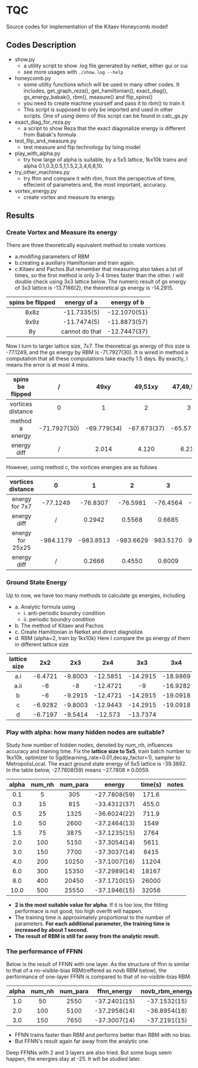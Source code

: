 # TQC
Source codes for implementation of the Kitaev Honeycomb model!

## Codes Description

* show.py
    * a utility script to show .log file generated by netket, either gui or cui
    * see more usages with `./show.log --help`
* honeycomb.py
    * some utility functions which will be used in many other codes. It includes, get_graph_reza(), get_hamiltonian(), exact_diag(), gs_energy_babak(), rbm(), measure() and flip_spins()
    * you need to create machine yourself and pass it to rbm() to train it
    * This script is supposed to only be imported and used in other scripts. One of using demo of this script can be found in calc_gs.py
* exact_diag_for_reza.py
    * a script to show Reza that the exact diagonalize energy is different from Babak's formula
* test_flip_and_measure.py
    * test measure and flip technology by Ising model
* play_with_alpha.py
    * try how large of alpha is suitable, by a 5x5 lattice, 1kx10k trains and alpha 0.1,0.3,0.5,1,1.5,2,3,4,6,8,10.
* try_other_machines.py
    * try ffnn and compare it with rbm, from the perspective of time, effecient of parameters and, the most important, accuracy.
* vortex_energy.py
    * create vortex and measure its energy.
## Results

### Create Vortex and Measure its energy

There are three theoretically equivalent method to create vortices
* a.modifing parameters of RBM
* b.creating a auxiliary Hamiltonian and train again. 
* c.Kitaev and Pachos
But remember that measuring also takes a lot of times, so the first method is only 3-4 times faster than the other. I will double check using 3x3 lattice below. The numeric result of gs energy of 3x3 lattice is -13.7166(2), the theoretical gs energy is -14.2915.

|spins be flipped|energy of a|energy of b|
|:-:|:-:|:-:|
|8x8z|-11.7335(5)|-12.1070(51)|
|9x9z|-11.7474(5)|-11.8873(57)|
|8y|cannot do that|-12.7447(37)|

Now I turn to larger lattice size, 7x7. The theoretical gs energy of this size is -77.1249, and the gs energy by RBM is -71.7927(30). It is wired in method a computation that all these computations take exactly 1.5 days. By exactly, I means the error is at most 4 mins.

|spins be flipped |/           |49xy       |49,51xy    |47,49,51xy |47,49,51,53xy|47xz48xy49yz|
|:---------------:|:----------:|:---------:|:---------:|:---------:|:-----------:|:----------:|
|vortices distance|0           |1          |2          |3          |4            |2           |
|method a energy  |-71.7927(30)|-69.779(34)|-67.673(37)|-65.574(40)|-63.598(42)  |-70.053(39) |
|energy diff      |/           |2.014      |4.120      |6.219      |8.195        |1.7397      |

However, using method c, the vortices energies are as follows

|vortices distance|0        |1        |2        |3       |4       |5        |6        |7       |8        |
|:---------------:|:-------:|:-------:|:-------:|:------:|:------:|:-------:|:-------:|:------:|:-------:|
|energy for 7x7   |-77.1249 |-76.8307 |-76.5981 |-76.4564|-76.2295|-75.9827 |
|energy diff      |/        |0.2942   |0.5568   |0.6685  |0.8954  |1.1422   |
|energy for 25x25 |-984.1179|-983.8513|-983.6629|983.5170|983.3135|-983.1343|-982.9740|982.7814|-982.6028|
|energy diff      |/        |0.2666   |0.4550   |0.6009  |0.8044  |0.9836   |1.1439   |1.3365  |1.5151   |
### Ground State Energy

Up to now, we have too many methods to calculate gs energies, including
* a. Analytic formula using
    * i. anti-periodic boundry condition
    * ii. periodic boundry condition
* b. The method of Kitaev and Pachos
* c. Create Hamiltonian in Netket and direct diagnolize
* d. RBM (alpha=2, train by 1kx10k)
Here I compare the gs energy of them in different lattice size

|lattice size|2x2|2x3|2x4|3x3|3x4|4x4|5x5|6x6|7x7|8x8|
|:----------:|:-:|:-:|:-:|:-:|:-:|:-:|:-:|:-:|:-:|:-:|
|a.i         |-6.4721|-9.8003|-12.5851|-14.2915|-18.9869|-25.1282|-39.3892|-56.7529|-77.1249|-100.7799|
|a.ii        |-6     |-8     |-12.4721|-9      |-16.9282|-25.4164|-39.3685|-54     |-77.2721|-100.8009|
|b           |-6     |-9.2915|-12.4721|-14.2915|-19.0918|-25.4164|-39.3892|-56.2668|-77.1249|-100.8009|
|c           |-6.9282|-9.8003|-12.9443|-14.2915|-19.0918|/|/|/|/|/|
|d           |-6.7197|-9.5414|-12.573 |-13.7374|        |-24.0783|-37.305 |-52.920 |-71.793 |-93.755  |
### Play with alpha: how many hidden nodes are suitable?

Study how number of hidden nodes, denoted by num_nh, influences accuracy and training time. Fix the __lattice size to 5x5__, train batch number to 1kx10k, optimizer to Sgd(learning_rate=0.01,decay_factor=1), sampler to MetropolisLocal. The exact ground state energy of 5x5 lattice is -39.3892. In the table below, -27.7808(59) means $-27.7808\pm0.0059$.

|alpha|num_nh|num_para|energy|time(s)|notes|
|:---:|:----:|:------:|:----:|:--:|:---:|
|0.1|  5| 305|-27.7808(59)|171.6|
|0.3| 15| 815|-33.4312(37)|455.0|
|0.5| 25|1325|-36.6024(22)|711.9|
|1.0| 50|2600|-37.2464(13)|1549|
|1.5| 75|3875|-37.1235(15)|2764|
|2.0|100|5150|-37.3054(14)|5611|
|3.0|150|7700|-37.3037(14)|8415|
|4.0|200|10250|-37.1007(16)|11204|
|6.0|300|15350|-37.2989(14)|18167|
|8.0|400|20450|-37.1710(15)|26000|
|10.0|500|25550|-37.1946(15)|32056|

* __2 is the most suitable value for alpha__. If it is too low, the fitting performace is not good; too high overfit will happen.
* The training time is approximately proportional to the number of parameters. __For each additional parameter, the training time is increased by about 1 second.__
* __The result of RBM is still far away from the analytic result.__

### The performance of FFNN
Below is the result of FFNN with one layer. As the structure of ffnn is similar to that of a no-visible-bias RBM(reffered as novb RBM below), the performance of one-layer FFNN is compared to that of no-visible-bias RBM.

|alpha|num_nh|num_para|ffnn_energy|novb_rbm_energy|ffnn_time(s)|novb_rbm_time|notes|
|:-:|:-:|:-:|:-:|:-:|:-:|:-:|:-:|
|1.0| 50|2550|-37.2401(15)|-37.1532(15)|2783|2754|
|2.0|100|5100|-37.2958(14)|-36.8954(18)|4591|5476|
|3.0|150|7650|-37.3007(14)|-37.2191(15)|6889|8331|

* FFNN trains faster than RBM and performs better than RBM with no bias.
* But FFNN's result again far away from the analytic one.

Deep FFNNs with 2 and 3 layers are also tried. But some bugs seem happen, the energies stay at -25. It will be studied later.
